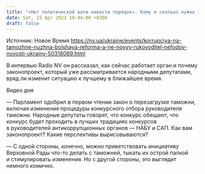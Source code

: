 ```yaml
---
title: "«Нет политической воли навести порядок». Кому и сколько нужно занести, чтобы получить должность на таможне — интервью NV с Нефьодовым"
date: Sat, 15 Apr 2023 19:44:00 +0300
draft: false
---
```

Источник: Новое Время https://nv.ua/ukraine/events/korrupciya-na-tamozhne-nuzhna-bolshaya-reforma-a-ne-novyy-rukovoditel-nefodov-novosti-ukrainy-50318089.html


В интервью Radio NV он рассказал, как сейчас работает орган и почему законопроект, который уже рассматривается народными депутатами, вряд ли изменит ситуацию к лучшему в ближайшее время.

  Видео дня   

— Парламент одобрил в первом чтении закон о перезагрузке таможни, включая изменения процедуры конкурсного отбора руководителя таможни. Народные депутаты говорят, что конкурс обещают, что конкурс будет проходить в лучших традициях конкурсов в руководителей антикоррупционных органов — НАБУ и САП. Как вам законопроект? Какие перспективы вырисовываются?

— С одной стороны, конечно, можно приветствовать инициативу Верховной Рады что-то делать с таможней, тыкать их острой палкой и стимулировать изменения. Но с другой стороны, это выглядит немного комично.

